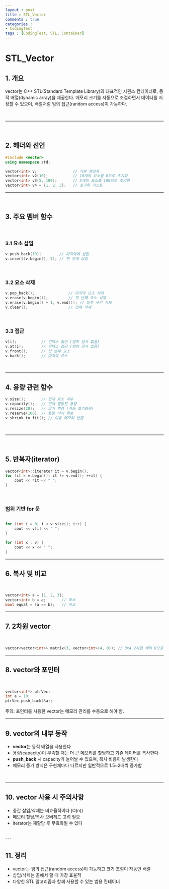 ```yaml
---
layout : post
title : STL_Vector
comments : true
categories : 
- CodingTest
tags : [CodingTest, STL, Container]
---
```


# STL_Vector 

## 1. 개요
vector는 C++ STL(Standard Template Library)의 대표적인 시퀀스 컨테이너로, 동적 배열(dynamic array)을 제공한다. 메모리 크기를 자동으로 조절하면서 데이터를 저장할 수 있으며, 배열처럼 임의 접근(random access)이 가능하다.

</br>

---

</br>

## 2. 헤더와 선언

```cpp
#include <vector>
using namespace std;

vector<int> v;                // 기본 생성자
vector<int> v2(10);           // 10개의 요소를 0으로 초기화
vector<int> v3(5, 100);       // 5개의 요소를 100으로 초기화
vector<int> v4 = {1, 2, 3};   // 초기화 리스트
```

---

</br>

## 3. 주요 멤버 함수

</br>

### 3.1 요소 삽입

```cpp
v.push_back(10);        // 마지막에 삽입
v.insert(v.begin(), 5); // 맨 앞에 삽입
```

</br>

### 3.2 요소 삭제

```cpp
v.pop_back();               // 마지막 요소 삭제
v.erase(v.begin());         // 첫 번째 요소 삭제
v.erase(v.begin() + 1, v.end()); // 일부 구간 삭제
v.clear();                  // 전체 삭제
```
</br>

### 3.3 접근

```cpp
v[i];           // 인덱스 접근 (범위 검사 없음)
v.at(i);        // 인덱스 접근 (범위 검사 있음)
v.front();      // 첫 번째 요소
v.back();       // 마지막 요소
```
</br>

---

## 4. 용량 관련 함수

```cpp
v.size();       // 현재 요소 개수
v.capacity();   // 현재 할당된 용량
v.resize(20);   // 크기 변경 (자동 초기화됨)
v.reserve(100); // 용량 미리 확보
v.shrink_to_fit(); // 여유 메모리 반환
```
</br>

---

</br>

## 5. 반복자(iterator)

```cpp
vector<int>::iterator it = v.begin();
for (it = v.begin(); it != v.end(); ++it) {
    cout << *it << " ";
}
```

</br>

### 범위 기반 for 문

```cpp

for (int i = 0; i < v.size(); i++) {
    cout << v[i] << " ";
}

for (int x : v) {
    cout << x << " ";
}
```

---

## 6. 복사 및 비교

</br>

```cpp
vector<int> a = {1, 2, 3};
vector<int> b = a;       // 복사
bool equal = (a == b);   // 비교
```

---

## 7. 2차원 vector

</br>

```cpp
vector<vector<int>> matrix(3, vector<int>(4, 0)); // 3x4 2차원 벡터 0으로 초기화
```

---

## 8. vector와 포인터

</br>

```cpp
vector<int*> ptrVec;
int a = 10;
ptrVec.push_back(&a);
```

주의: 포인터를 사용한 vector는 메모리 관리를 수동으로 해야 함.

---

## 9. vector의 내부 동작

- **vector**는 동적 배열을 사용한다
- 용량(capacity)이 부족할 때는 더 큰 메모리를 할당하고 기존 데이터를 복사한다
- **push_back** 시 capacity가 늘어날 수 있으며, 복사 비용이 발생한다
- 메모리 증가 방식은 구현체마다 다르지만 일반적으로 1.5~2배씩 증가함

</br>

---

## 10. vector 사용 시 주의사항

- 중간 삽입/삭제는 비효율적이다 (O(n))
- 메모리 할당/복사 오버헤드 고려 필요
- iterator는 재할당 후 무효화될 수 있다

</br>
---

## 11. 정리

- vector는 임의 접근(random access)이 가능하고 크기 조절이 자동인 배열
- 삽입/삭제는 끝에서 할 때 가장 효율적
- 다양한 STL 알고리즘과 함께 사용할 수 있는 범용 컨테이너

